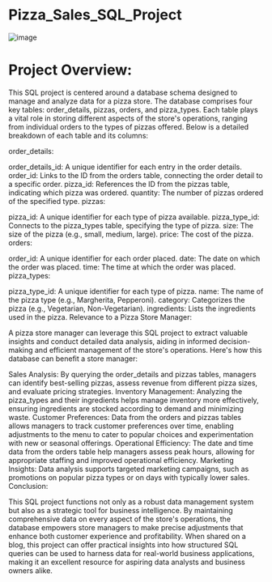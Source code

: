 # Pizza_Sales_SQL_Project
![image](https://github.com/user-attachments/assets/c0cc9d77-9078-4618-92d8-3edd96859688)
# Project Overview:

This SQL project is centered around a database schema designed to manage and analyze data for a pizza store. The database comprises four key tables: order_details, pizzas, orders, and pizza_types. Each table plays a vital role in storing different aspects of the store's operations, ranging from individual orders to the types of pizzas offered. Below is a detailed breakdown of each table and its columns:

order_details:

order_details_id: A unique identifier for each entry in the order details.
order_id: Links to the ID from the orders table, connecting the order detail to a specific order.
pizza_id: References the ID from the pizzas table, indicating which pizza was ordered.
quantity: The number of pizzas ordered of the specified type.
pizzas:

pizza_id: A unique identifier for each type of pizza available.
pizza_type_id: Connects to the pizza_types table, specifying the type of pizza.
size: The size of the pizza (e.g., small, medium, large).
price: The cost of the pizza.
orders:

order_id: A unique identifier for each order placed.
date: The date on which the order was placed.
time: The time at which the order was placed.
pizza_types:

pizza_type_id: A unique identifier for each type of pizza.
name: The name of the pizza type (e.g., Margherita, Pepperoni).
category: Categorizes the pizza (e.g., Vegetarian, Non-Vegetarian).
ingredients: Lists the ingredients used in the pizza.
Relevance to a Pizza Store Manager:

A pizza store manager can leverage this SQL project to extract valuable insights and conduct detailed data analysis, aiding in informed decision-making and efficient management of the store's operations. Here's how this database can benefit a store manager:

Sales Analysis: By querying the order_details and pizzas tables, managers can identify best-selling pizzas, assess revenue from different pizza sizes, and evaluate pricing strategies.
Inventory Management: Analyzing the pizza_types and their ingredients helps manage inventory more effectively, ensuring ingredients are stocked according to demand and minimizing waste.
Customer Preferences: Data from the orders and pizzas tables allows managers to track customer preferences over time, enabling adjustments to the menu to cater to popular choices and experimentation with new or seasonal offerings.
Operational Efficiency: The date and time data from the orders table help managers assess peak hours, allowing for appropriate staffing and improved operational efficiency.
Marketing Insights: Data analysis supports targeted marketing campaigns, such as promotions on popular pizza types or on days with typically lower sales.
Conclusion:

This SQL project functions not only as a robust data management system but also as a strategic tool for business intelligence. By maintaining comprehensive data on every aspect of the store's operations, the database empowers store managers to make precise adjustments that enhance both customer experience and profitability. When shared on a blog, this project can offer practical insights into how structured SQL queries can be used to harness data for real-world business applications, making it an excellent resource for aspiring data analysts and business owners alike.
